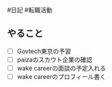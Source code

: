 #日記 #転職活動 

## やること
- [ ] Govtech東京の予習
- [ ] paizaのスカウト企業の確認
- [ ] wake careerの面談の予定入れる
- [ ] wake careerのプロフィール書く